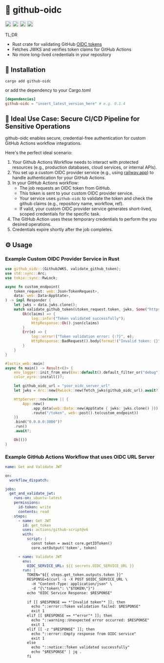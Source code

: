 # 🔐 github-oidc

[<img alt="github" src="https://img.shields.io/badge/github-the--cafe/github--oidc-8da0cb?style=for-the-badge&labelColor=555555&logo=github" height="20">](https://github.com/the-cafe/github-oidc)
[<img alt="crates.io" src="https://img.shields.io/crates/v/github-oidc.svg?style=for-the-badge&color=fc8d62&logo=rust" height="20">](https://crates.io/crates/github-oidc)
[<img alt="docs.rs" src="https://img.shields.io/badge/docs.rs-github--oidc-66c2a5?style=for-the-badge&labelColor=555555&logo=docs.rs" height="20">](https://docs.rs/github-oidc)
[<img alt="build status" src="https://img.shields.io/github/actions/workflow/status/dtolnay/anyhow/ci.yml?branch=master&style=for-the-badge" height="20">](https://github.com/dtolnay/anyhow/actions?query=branch%3Amaster)

TL;DR

- Rust crate for validating GitHub [OIDC tokens](https://docs.github.com/en/actions/deployment/security-hardening-your-deployments/about-security-hardening-with-openid-connect)
- Fetches JWKS and verifies token claims for GitHub Actions
- No more long-lived credentials in your repository

## 🚀 Installation

`cargo add github-oidc`
 
 or add the dependency to your Cargo.toml
 ```toml
 [dependencies]
 github-oidc = "insert_latest_version_here" # e.g. 0.1.4
 ```

## 🎯 Ideal Use Case: Secure CI/CD Pipeline for Sensitive Operations

github-oidc enables secure, credential-free authentication for custom GitHub Actions workflow integrations.

Here's the perfect ideal scenario:
1. Your Github Actions Workflow needs to interact with protected resources (e.g., production databases, cloud services, or internal APIs).
2. You set up a custom OIDC provider service (e.g., using [railway.app](https://railway.app)) to handle authentication for your GitHub Actions.
3. In your GitHub Actions workflow:
   - The job requests an OIDC token from GitHub.
   - This token is sent to your custom OIDC provider service.
   - Your service uses `github-oidc` to validate the token and check the github claims (e.g., repository name, workflow, ref).
   - If valid, your custom OIDC provider service generates short-lived, scoped credentials for the specific task.
4. The GitHub Action uses these temporary credentials to perform the you desired operations.
5. Credentials expire shortly after the job completes.


## ⚙️ Usage

### Example Custom OIDC Provider Service in Rust
```rust
use github_oidc::{GithubJWKS, validate_github_token};
use std::sync::Arc;
use tokio::sync::RwLock;

async fn custom_endpoint(
    token_request: web::Json<TokenRequest>,
    data: web::Data<AppState>,
) -> impl Responder {
    let jwks = data.jwks.clone();
    match validate_github_token(&token_request.token, jwks, Some("https://github.com/your-username")).await {
        Ok(claims) => {
            log::info!("Token validated successfully");
            HttpResponse::Ok().json(claims)
        }
        Err(e) => {
            log::error!("Token validation error: {:?}", e);
            HttpResponse::BadRequest().body(format!("Invalid token: {}", e))
        }
    }
}    

#[actix_web::main]
async fn main() -> Result<()> {
    env_logger::init_from_env(Env::default().default_filter_or("debug"));
    color_eyre::install()?;

    let github_oidc_url = "your_oidc_server_url"
    let jwks = Arc::new(RwLock::new(fetch_jwks(github_oidc_url).await?));

    HttpServer::new(move || {
        App::new()
            .app_data(web::Data::new(AppState { jwks: jwks.clone() }))
            .route("/token", web::post().to(custom_endpoint))
    })
    .bind("0.0.0.0:3000")?
    .run()
    .await?;

    Ok(())
}


```

### Example GitHub Actions Workflow that uses OIDC URL Server
```yaml
name: Get and Validate JWT

on:
  workflow_dispatch:

jobs:
  get_and_validate_jwt:
    runs-on: ubuntu-latest
    permissions:
      id-token: write
      contents: read
    steps:
      - name: Get JWT
        id: get_token
        uses: actions/github-script@v6
        with:
          script: |
            const token = await core.getIDToken()
            core.setOutput('token', token)

      - name: Validate JWT
        env:
          OIDC_SERVICE_URL: ${{ secrets.OIDC_SERVICE_URL }}
        run: |
          TOKEN="${{ steps.get_token.outputs.token }}"
          RESPONSE=$(curl -s -X POST $OIDC_SERVICE_URL \
            -H "Content-Type: application/json" \
            -d "{\"token\": \"$TOKEN\"}")
          echo "OIDC Service Response: $RESPONSE"
          
          if [[ $RESPONSE == *"Invalid token"* ]]; then
            echo "::error::Token validation failed: $RESPONSE"
            exit 1
          elif [[ $RESPONSE == *"error"* ]]; then
            echo "::warning::Unexpected error occurred: $RESPONSE"
            exit 1
          elif [[ -z "$RESPONSE" ]]; then
            echo "::error::Empty response from OIDC service"
            exit 1
          else
            echo "::notice::Token validated successfully"
            echo "$RESPONSE" | jq .
          fi
```
